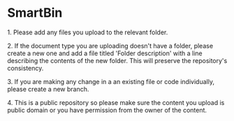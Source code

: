 # SmartBin
<p>1. Please add any files you upload to the relevant folder.</p>
<p>2. If the document type you are uploading doesn't have a folder, please create a new one and add a file titled 'Folder description'   with a line describing the contents of the new folder. This will preserve the repository's consistency.</p>
<p>3. If you are making any change in a an existing file or code individually, please create a new branch.</p>
<p>4. This is a public repository so please make sure the content you upload is public domain or you have permission from the owner of         the content.</p>
